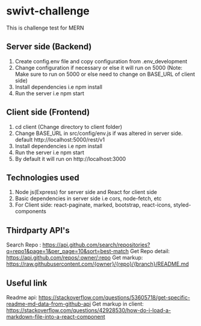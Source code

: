 # swivt-challenge
This is challenge test for MERN



## Server side (Backend)

 1. Create config.env file and copy configuration from .env_development
 2. Change configuration if necessary or else it will run on 5000 (Note: Make sure to run on 5000 or else need to change on BASE_URL of client side)  
 3. Install dependencies i.e npm install
 4. Run the server i.e npm start

## Client side (Frontend)

 1. cd client (Change directory to client folder)
 2. Change BASE_URL in src/config/env.js if was altered in server side. default http://localhost:5000/rest/v1 
 3. Install dependencies i.e npm install
 4. Run the server i.e npm start 
 5. By default it will run on http://localhost:3000

## Technologies used

 1. Node js(Express) for server side and React for client side 
 2. Basic dependencies in server side i.e cors, node-fetch, etc
 3. For Client side: react-paginate, marked, bootstrap, react-icons, styled-components

## Thirdparty API's
 Search Repo : https://api.github.com/search/repositories?q=repo1&page=1&per_page=10&sort=best-match
 Get Repo detail: https://api.github.com/repos/:owner/:repo
 Get markup: https://raw.githubusercontent.com/{owner}/{repo}/{branch}/README.md

## Useful link
 Readme api: https://stackoverflow.com/questions/53605718/get-specific-readme-md-data-from-github-api
 Get markup in client: https://stackoverflow.com/questions/42928530/how-do-i-load-a-markdown-file-into-a-react-component

    
